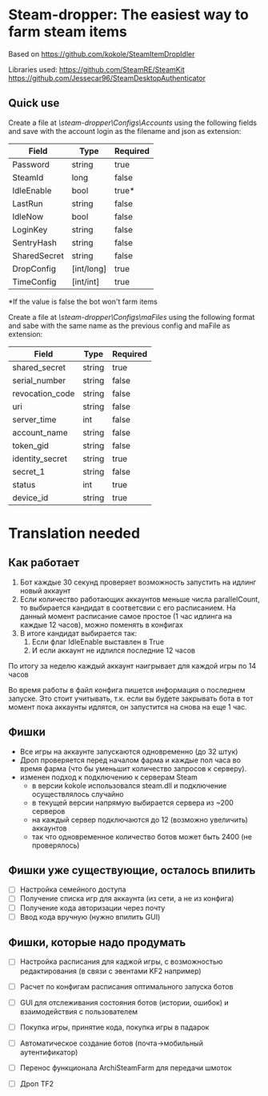 # Steam-dropper: The easiest way to farm steam items

Based on https://github.com/kokole/SteamItemDropIdler

Libraries used:
https://github.com/SteamRE/SteamKit
https://github.com/Jessecar96/SteamDesktopAuthenticator

## Quick use

Create a file at *\steam-dropper\Configs\Accounts* using the following fields and save with the account login as the filename and json as extension:

Field | Type | Required
------|------|---------
Password | string | true
SteamId | long | false
IdleEnable | bool | true*
LastRun | string | false
IdleNow | bool | false
LoginKey | string | false
SentryHash | string | false
SharedSecret | string | false
DropConfig | [int/long] | true
TimeConfig | [int/int] | true

*If the value is false the bot won't farm items

Create a file at *\steam-dropper\Configs\maFiles* using the following format and sabe with the same name as the previous config and maFile as extension:

Field | Type | Required
------|------|---------
shared_secret | string | true
serial_number | string | false
revocation_code | string | false
uri | string | false
server_time | int | false
account_name | string | false
token_gid | string | false
identity_secret | string | true
secret_1 | string | false
status | int | true
device_id | string | true


# Translation needed

## Как работает

1. Бот каждые 30 секунд проверяет возможность запустить на идлинг новый аккаунт 
1. Если количество работающих аккаунтов меньше числа parallelCount, то выбирается кандидат в  соответсвии с его расписанием. На данный момент расписание самое простое (1 час идлинга на каждые 12 часов), можно поменять в конфигах
1. В итоге кандидат выбирается так:
   1. Если флаг IdleEnable выставлен в True
   1. И если аккаунт не идлился последние 12 часов

По итогу за неделю каждый аккаунт наигрывает для каждой игры по 14 часов

Во время работы в файл конфига пишется информация о последнем запуске. Это стоит учитывать, т.к. если вы будете закрывать бота в тот момент пока аккаунты идлятся, он запустится на снова на еще 1 час.
  
## Фишки
- Все игры на аккаунте запускаются одновременно (до 32 штук)
- Дроп проверяется перед началом фарма и каждые пол часа во время фарма (что бы уменьшит количество запросов к серверу).
- изменен подход к подключению к серверам Steam
  - в версии kokole использовался steam.dll и подключение осуществлялось случайно
  - в текущей версии напрямую выбирается сервера из ~200 серверов 
  - на каждый сервер подключаются до 12 (возможно увеличить) аккаунтов
  - так что одновременное количество ботов может быть 2400 (не проверялось)
  
 ## Фишки уже существующие, осталось впилить
 - [ ] Настройка семейного доступа
 - [ ] Получение списка игр для аккаунта (из сети, а не из конфига)
 - [ ] Получение кода авторизации через почту
 - [ ] Ввод кода вручную (нужно впилить GUI)
 
 ## Фишки, которые надо продумать
 - [ ] Настройка расписания для каджой игры, с возможностью редактирования (в связи с эвентами KF2 например)
 - [ ] Расчет по конфигам расписания оптимального запуска ботов
 - [ ] GUI для отслеживания состояния ботов (истории, ошибок) и взаимодействия с пользователем
 - [ ] Покупка игры, принятие кода, покупка игры в падарок 
 - [ ] Автоматическое создание ботов (почта->мобильный аутентификатор)
 - [ ] Перенос функционала ArchiSteamFarm для передачи шмоток 
 - [ ] Дроп TF2


  
